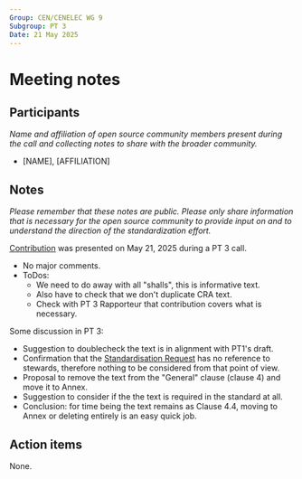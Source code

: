```yaml
---
Group: CEN/CENELEC WG 9
Subgroup: PT 3
Date: 21 May 2025
---
```


# Meeting notes

## Participants

_Name and affiliation of open source community members present during the call and collecting notes to share with the broader community._
 
* [NAME], [AFFILIATION]

## Notes

_Please remember that these notes are public. Please only share information that is necessary for the open source community to provide input on and to understand the direction of the standardization effort._

[Contribution](./contribution-pt-3-clause-4-4.md) was presented on May 21, 2025 during a PT 3 call.

- No major comments.
- ToDos:
  - We need to do away with all "shalls", this is informative text.
  - Also have to check that we don't duplicate CRA text.
  - Check with PT 3 Rapporteur that contribution covers what is necessary.

Some discussion in PT 3:

- Suggestion to doublecheck the text is in alignment with PT1's draft.
- Confirmation that the [Standardisation Request](https://github.com/orcwg/cra-hub/tree/main/resources#february-3-2025---standardisation-request) has no reference to stewards, therefore nothing to be considered from that point of view.
- Proposal to remove the text from the "General" clause (clause 4) and move it to Annex.
- Suggestion to consider if the the text is required in the standard at all.
- Conclusion: for time being the text remains as Clause 4.4, moving to Annex or deleting entirely is an easy quick job.

## Action items

None.
